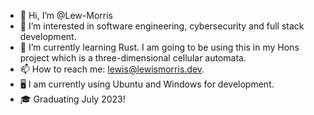 - 👋 Hi, I’m @Lew-Morris
- 👀 I’m interested in software engineering, cybersecurity and full stack development.
- 🌱 I’m currently learning Rust. I am going to be using this in my Hons project which is a three-dimensional cellular automata.
- 📫 How to reach me: lewis@lewismorris.dev.
- 🖥️ I am currently using Ubuntu and Windows for development.
- 🎓 Graduating July 2023! 

<!---
Lew-Morris/Lew-Morris is a ✨ special ✨ repository because its `README.md` (this file) appears on your GitHub profile.
You can click the Preview link to take a look at your changes.
--->
